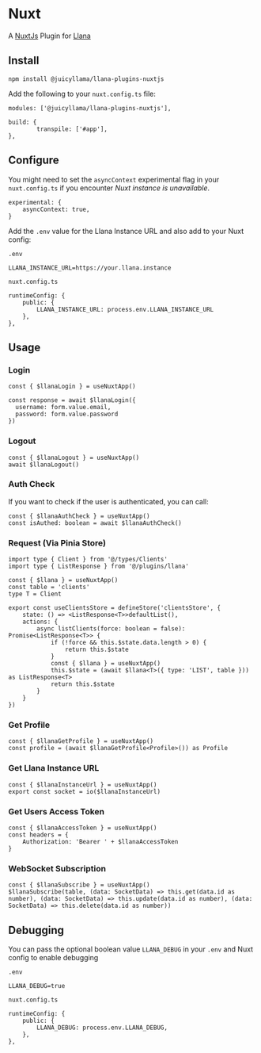 # Nuxt

A [NuxtJs](https://nuxt.com) Plugin for [Llana](https://llana.io)

## Install

```
npm install @juicyllama/llana-plugins-nuxtjs
```

Add the following to your `nuxt.config.ts` file:

```
modules: ['@juicyllama/llana-plugins-nuxtjs'],

build: {
		transpile: ['#app'],
},

```

## Configure

You might need to set the `asyncContext` experimental flag in your `nuxt.config.ts` if you encounter *Nuxt instance is unavailable*.

```
experimental: {
	asyncContext: true,
}
```

Add the `.env` value for the Llana Instance URL and also add to your Nuxt config:

`.env`
```
LLANA_INSTANCE_URL=https://your.llana.instance
```

`nuxt.config.ts`
```
runtimeConfig: {
	public: {
		LLANA_INSTANCE_URL: process.env.LLANA_INSTANCE_URL
	},
},
```

## Usage

### Login

```
const { $llanaLogin } = useNuxtApp()

const response = await $llanaLogin({
  username: form.value.email,
  password: form.value.password
})
```

### Logout

```
const { $llanaLogout } = useNuxtApp()
await $llanaLogout()
```

### Auth Check

If you want to check if the user is authenticated, you can call:

```
const { $llanaAuthCheck } = useNuxtApp()
const isAuthed: boolean = await $llanaAuthCheck()
```


### Request (Via Pinia Store)

```
import type { Client } from '@/types/Clients'
import type { ListResponse } from '@/plugins/llana'

const { $llana } = useNuxtApp()
const table = 'clients'
type T = Client

export const useClientsStore = defineStore('clientsStore', {
	state: () => <ListResponse<T>>defaultList(),
	actions: {
        async listClients(force: boolean = false): Promise<ListResponse<T>> {
			if (!force && this.$state.data.length > 0) {
				return this.$state
			}
			const { $llana } = useNuxtApp()
			this.$state = (await $llana<T>({ type: 'LIST', table })) as ListResponse<T>
			return this.$state
		}
    }
})

```

### Get Profile

```
const { $llanaGetProfile } = useNuxtApp()
const profile = (await $llanaGetProfile<Profile>()) as Profile
```

### Get Llana Instance URL

```
const { $llanaInstanceUrl } = useNuxtApp()
export const socket = io($llanaInstanceUrl)
```

### Get Users Access Token

```
const { $llanaAccessToken } = useNuxtApp()
const headers = {
    Authorization: 'Bearer ' + $llanaAccessToken
}
```

### WebSocket Subscription

```
const { $llanaSubscribe } = useNuxtApp()
$llanaSubscribe(table, (data: SocketData) => this.get(data.id as number), (data: SocketData) => this.update(data.id as number), (data: SocketData) => this.delete(data.id as number))
```


## Debugging

You can pass the optional boolean value `LLANA_DEBUG` in your `.env` and Nuxt config to enable debugging

`.env`
```
LLANA_DEBUG=true
```

`nuxt.config.ts`
```
runtimeConfig: {
	public: {
		LLANA_DEBUG: process.env.LLANA_DEBUG,
	},
},
```